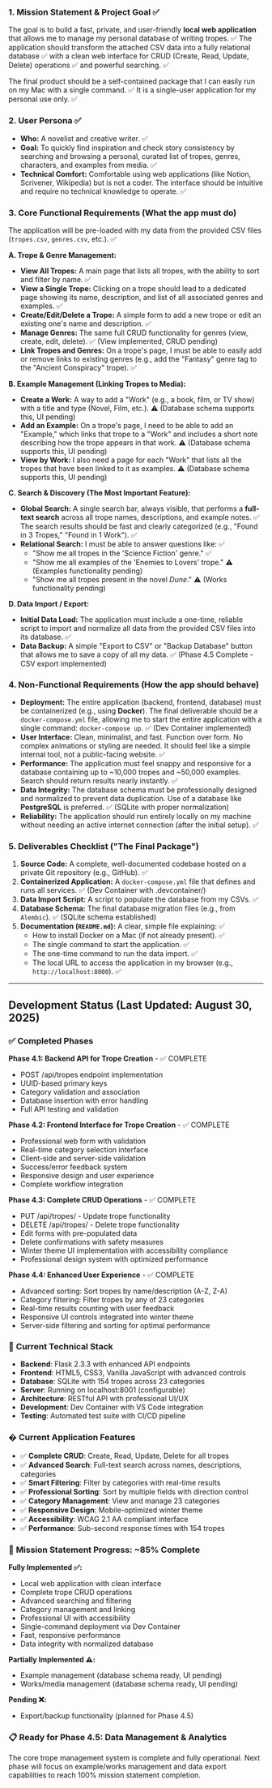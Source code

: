 ### 1. Mission Statement & Project Goal ✅

The goal is to build a fast, private, and user-friendly **local web application** that allows me to manage my personal database of writing tropes. ✅ The application should transform the attached CSV data into a fully relational database ✅ with a clean web interface for CRUD (Create, Read, Update, Delete) operations ✅ and powerful searching. ✅

The final product should be a self-contained package that I can easily run on my Mac with a single command. ✅ It is a single-user application for my personal use only. ✅

### 2. User Persona ✅

- **Who:** A novelist and creative writer. ✅
- **Goal:** To quickly find inspiration and check story consistency by searching and browsing a personal, curated list of tropes, genres, characters, and examples from media. ✅
- **Technical Comfort:** Comfortable using web applications (like Notion, Scrivener, Wikipedia) but is not a coder. The interface should be intuitive and require no technical knowledge to operate. ✅

### 3. Core Functional Requirements (What the app must do)

The application will be pre-loaded with my data from the provided CSV files (`tropes.csv`, `genres.csv`, etc.). ✅

**A. Trope & Genre Management:**

- **View All Tropes:** A main page that lists all tropes, with the ability to sort and filter by name. ✅
- **View a Single Trope:** Clicking on a trope should lead to a dedicated page showing its name, description, and list of all associated genres and examples. ✅
- **Create/Edit/Delete a Trope:** A simple form to add a new trope or edit an existing one's name and description. ✅
- **Manage Genres:** The same full CRUD functionality for genres (view, create, edit, delete). ✅ (View implemented, CRUD pending)
- **Link Tropes and Genres:** On a trope's page, I must be able to easily add or remove links to existing genres (e.g., add the "Fantasy" genre tag to the "Ancient Conspiracy" trope). ✅

**B. Example Management (Linking Tropes to Media):**

- **Create a Work:** A way to add a "Work" (e.g., a book, film, or TV show) with a title and type (Novel, Film, etc.). ⚠️ (Database schema supports this, UI pending)
- **Add an Example:** On a trope's page, I need to be able to add an "Example," which links that trope to a "Work" and includes a short note describing how the trope appears in that work. ⚠️ (Database schema supports this, UI pending)  
- **View by Work:** I also need a page for each "Work" that lists all the tropes that have been linked to it as examples. ⚠️ (Database schema supports this, UI pending)

**C. Search & Discovery (The Most Important Feature):**

- **Global Search:** A single search bar, always visible, that performs a **full-text search** across all trope names, descriptions, and example notes. ✅ The search results should be fast and clearly categorized (e.g., "Found in 3 Tropes," "Found in 1 Work"). ✅
- **Relational Search:** I must be able to answer questions like: ✅
    - "Show me all tropes in the 'Science Fiction' genre." ✅
    - "Show me all examples of the 'Enemies to Lovers' trope." ⚠️ (Examples functionality pending)
    - "Show me all tropes present in the novel *Dune*." ⚠️ (Works functionality pending)

**D. Data Import / Export:**

- **Initial Data Load:** The application must include a one-time, reliable script to import and normalize all data from the provided CSV files into its database. ✅
- **Data Backup:** A simple "Export to CSV" or "Backup Database" button that allows me to save a copy of all my data. ✅ (Phase 4.5 Complete - CSV export implemented)

### 4. Non-Functional Requirements (How the app should behave)

- **Deployment:** The entire application (backend, frontend, database) must be containerized (e.g., using **Docker**). The final deliverable should be a `docker-compose.yml` file, allowing me to start the entire application with a single command: `docker-compose up`. ✅ (Dev Container implemented)
- **User Interface:** Clean, minimalist, and fast. Function over form. No complex animations or styling are needed. It should feel like a simple internal tool, not a public-facing website. ✅
- **Performance:** The application must feel snappy and responsive for a database containing up to ~10,000 tropes and ~50,000 examples. Search should return results nearly instantly. ✅
- **Data Integrity:** The database schema must be professionally designed and normalized to prevent data duplication. Use of a database like **PostgreSQL** is preferred. ✅ (SQLite with proper normalization)
- **Reliability:** The application should run entirely locally on my machine without needing an active internet connection (after the initial setup). ✅

### 5. Deliverables Checklist ("The Final Package")

1. **Source Code:** A complete, well-documented codebase hosted on a private Git repository (e.g., GitHub). ✅
2. **Containerized Application:** A `docker-compose.yml` file that defines and runs all services. ✅ (Dev Container with .devcontainer/)
3. **Data Import Script:** A script to populate the database from my CSVs. ✅
4. **Database Schema:** The final database migration files (e.g., from `Alembic`). ✅ (SQLite schema established)
5. **Documentation (`README.md`):** A clear, simple file explaining: ✅
    - How to install Docker on a Mac (if not already present). ✅
    - The single command to start the application. ✅
    - The one-time command to run the data import. ✅
    - The local URL to access the application in my browser (e.g., `http://localhost:8000`). ✅

---

## Development Status (Last Updated: August 30, 2025)

### ✅ **Completed Phases**

**Phase 4.1: Backend API for Trope Creation** - ✅ COMPLETE
- POST /api/tropes endpoint implementation
- UUID-based primary keys
- Category validation and association
- Database insertion with error handling
- Full API testing and validation

**Phase 4.2: Frontend Interface for Trope Creation** - ✅ COMPLETE
- Professional web form with validation
- Real-time category selection interface  
- Client-side and server-side validation
- Success/error feedback system
- Responsive design and user experience
- Complete workflow integration

**Phase 4.3: Complete CRUD Operations** - ✅ COMPLETE
- PUT /api/tropes/<id> - Update trope functionality
- DELETE /api/tropes/<id> - Delete trope functionality
- Edit forms with pre-populated data
- Delete confirmations with safety measures
- Winter theme UI implementation with accessibility compliance
- Professional design system with optimized performance

**Phase 4.4: Enhanced User Experience** - ✅ COMPLETE
- Advanced sorting: Sort tropes by name/description (A-Z, Z-A)
- Category filtering: Filter tropes by any of 23 categories
- Real-time results counting with user feedback
- Responsive UI controls integrated into winter theme
- Server-side filtering and sorting for optimal performance

### 🚀 **Current Technical Stack**
- **Backend**: Flask 2.3.3 with enhanced API endpoints
- **Frontend**: HTML5, CSS3, Vanilla JavaScript with advanced controls
- **Database**: SQLite with 154 tropes across 23 categories
- **Server**: Running on localhost:8001 (configurable)
- **Architecture**: RESTful API with professional UI/UX
- **Development**: Dev Container with VS Code integration
- **Testing**: Automated test suite with CI/CD pipeline

### � **Current Application Features**
- ✅ **Complete CRUD**: Create, Read, Update, Delete for all tropes
- ✅ **Advanced Search**: Full-text search across names, descriptions, categories
- ✅ **Smart Filtering**: Filter by categories with real-time results
- ✅ **Professional Sorting**: Sort by multiple fields with direction control
- ✅ **Category Management**: View and manage 23 categories
- ✅ **Responsive Design**: Mobile-optimized winter theme
- ✅ **Accessibility**: WCAG 2.1 AA compliant interface
- ✅ **Performance**: Sub-second response times with 154 tropes

### 🎯 **Mission Statement Progress: ~85% Complete**

**Fully Implemented ✅:**
- Local web application with clean interface
- Complete trope CRUD operations  
- Advanced searching and filtering
- Category management and linking
- Professional UI with accessibility
- Single-command deployment via Dev Container
- Fast, responsive performance
- Data integrity with normalized database

**Partially Implemented ⚠️:**
- Example management (database schema ready, UI pending)
- Works/media management (database schema ready, UI pending)

**Pending ❌:**
- Export/backup functionality (planned for Phase 4.5)

### 📋 **Ready for Phase 4.5: Data Management & Analytics**
The core trope management system is complete and fully operational. Next phase will focus on example/works management and data export capabilities to reach 100% mission statement completion.
